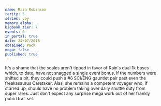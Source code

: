 ```yaml
---
name: Rain Robinson
rarity: 5
series: voy
memory_alpha:
bigbook_tier: 7
events: 0
in_portal: true
date: 24/07/2018
obtained: Pack
mega: false
published: true
---
```


It's a shame that the scales aren't tipped in favor of Rain's dual 1k bases which, to date, have not snagged a single event bonus. If the numbers were shifted a bit, they could push a #6 SCI/ENG gauntlet pair past even the freakasaurus Caretaker. Alas, she remains a competent voyager who, if starred up, should have no problem taking over daily shuttle duty from super rares. Just don't expect any surprise mega work out of her frankly putrid trait set.
